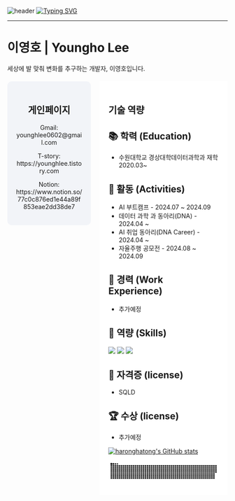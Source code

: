 ![header](https://capsule-render.vercel.app/api?type=waving&color=6994CDEE&text=&animation=twinkling&height=80)
[![Typing SVG](https://readme-typing-svg.demolab.com?font=Alkatra&weight=500&size=45&duration=3500&pause=3&color=6994CDEE&center=false&vCenter=false&multiline=true&repeat=true&width=1000&height=100&lines=Welcome+to+harong+hatong's+GitHub!✌️)](https://git.io/typing-svg)
 
<div align="left">
  
-------

<h1 align="left">이영호 | Youngho Lee</h1>
<p align="left">세상에 발 맞춰 변화를 추구하는 개발자, 이영호입니다.</p>

<div align="left" style="display: flex; justify-content: center; align-items: flex-start; margin-top: 20px;">
  
  <!-- Profile Section -->
  <div style="width: 30%; padding: 20px; text-align: center; background-color: #f2f4f8; border-radius: 10px; margin-right: 20px;">
    
  <h2>게인페이지</h2>
    <p>Gmail: younghlee0602@gmail.com</p>
    <p>T-story: https://younghlee.tistory.com</p>
    <p>Notion: https://www.notion.so/77c0c876ed1e44a89f853eae2dd38de7</p>
   

  </div>



 <!-- Information Section -->
 <div style="width: 60%; padding: 20px; background-color: #ffffff;">
<h2>기술 역량</h2>   
  
## 📚 학력 (Education)
   
- 수원대학교 경상대학데이터과학과 재학2020.03~


## 📂 활동 (Activities)
    
- AI 부트캠프 - 2024.07 ~ 2024.09
- 데이터 과학 과 동아리(DNA)</b> - 2024.04 ~ 
- AI 취업 동아리(DNA Career) - 2024.04 ~ 
- 자율주행 공모전 - 2024.08 ~ 2024.09


## 💼 경력 (Work Experience)
- 추가예정

## 🔧 역량 (Skills)
 <img src="https://img.shields.io/badge/Python-3776AB?style=for-the-badge&logo=python&logoColor=white">
 <img src="https://img.shields.io/badge/mysql-4479A1?style=for-the-badge&logo=mysql&logoColor=white"> 
 <img src="https://img.shields.io/badge/linux-FCC624?style=for-the-badge&logo=linux&logoColor=black"> 

## 📜 자격증 (license)
- SQLD

  
## 🏆 수상 (license)</h3>
- 추가예정


    

[![haronghatong's GitHub stats](https://github-readme-stats.vercel.app/api?username=haronghatong&include_all_commits=true&show_icons=true&theme=cobalt)](https://github.com/haronghatong)

<img src="https://github.com/haronghatong/haronghatong/blob/output/github-snake.svg" width="100%">



